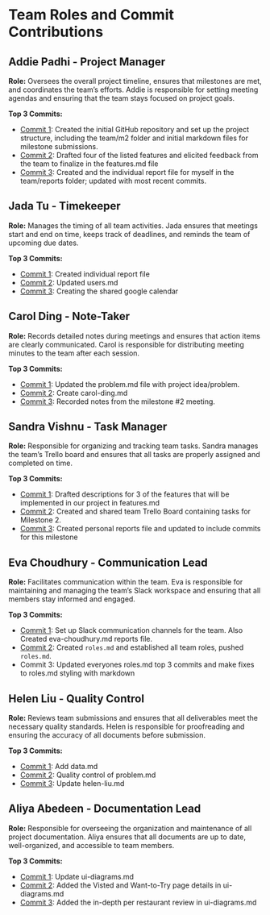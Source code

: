 # Team Roles and Commit Contributions

## Addie Padhi - Project Manager

**Role:** Oversees the overall project timeline, ensures that milestones are met, and coordinates the team’s efforts. Addie is responsible for setting meeting agendas and ensuring that the team stays focused on project goals.

**Top 3 Commits:**

- [Commit 1](https://github.com/addie-p/Team20-Project/commit/9062818caa4239a2676a930d1b5f83d4c96da2d7): Created the initial GitHub repository and set up the project structure, including the team/m2 folder and initial markdown files for milestone submissions.
- [Commit 2](https://github.com/addie-p/Team20-Project/commit/e23f8f8ce04b00435d7bedaa8d1c73f0fddfc015): Drafted four of the listed features and elicited feedback from the team to finalize in the features.md file
- [Commit 3](https://github.com/addie-p/Team20-Project/commit/a85512344b6d811adc7ade2c6e7d56f9a54611d0): Created and the individual report file for myself in the team/reports folder; updated with most recent commits.

## Jada Tu - Timekeeper

**Role:** Manages the timing of all team activities. Jada ensures that meetings start and end on time, keeps track of deadlines, and reminds the team of upcoming due dates.

**Top 3 Commits:**

- [Commit 1](https://github.com/addie-p/Team20-Project/commit/4192244a3d6ee6b385d6b716cb260b20d98b669d): Created individual report file
- [Commit 2](https://github.com/addie-p/Team20-Project/commit/d4c8e516b0f8a1595fe72a1bdad5b71eb3177abf): Updated users.md
- [Commit 3](https://github.com/addie-p/Team20-Project/commit/17da1a49b359ea82ffcccd27a69c488a185415c2): Creating the shared google calendar

## Carol Ding - Note-Taker

**Role:** Records detailed notes during meetings and ensures that action items are clearly communicated. Carol is responsible for distributing meeting minutes to the team after each session.

**Top 3 Commits:**

- [Commit 1](https://github.com/addie-p/Team20-Project/commit/03d1e47c0d0674b58396c28dfc655fa8c0866122): Updated the problem.md file with project idea/problem.
- [Commit 2](https://github.com/addie-p/Team20-Project/commit/d8c865aae7c3abdd87580c7bb51bd8a8d1eee5d6): Create carol-ding.md
- [Commit 3](https://github.com/addie-p/Team20-Project/commit/d185f94f03e4f1060ad6fab803412d52346a131f#diff-4e67b53f8eb636599f5d4a1fb47b213216ffdf0553b3312f4c782dc275af329cR10): Recorded notes from the milestone #2 meeting.

## Sandra Vishnu - Task Manager

**Role:** Responsible for organizing and tracking team tasks. Sandra manages the team’s Trello board and ensures that all tasks are properly assigned and completed on time.

**Top 3 Commits:**

- [Commit 1](https://github.com/addie-p/Team20-Project/commit/0b5ceed2bb3f37968d5bd224f70a6785a9a2cf97): Drafted descriptions for 3 of the features that will be implemented in our project in features.md
- [Commit 2](https://github.com/addie-p/Team20-Project/commit/29501853070def6ff9160e73d0833b1aced97c9c): Created and shared team Trello Board containing tasks for Milestone 2.
- [Commit 3](https://github.com/addie-p/Team20-Project/commit/8812684a1772b2b8d6958a7617d34e686ca90317): Created personal reports file and updated to include commits for this milestone

## Eva Choudhury - Communication Lead

**Role:** Facilitates communication within the team. Eva is responsible for maintaining and managing the team’s Slack workspace and ensuring that all members stay informed and engaged.

**Top 3 Commits:**

- [Commit 1](https://github.com/addie-p/Team20-Project/commit/9f1668b43e55d3f919cac9c4c8d7afbf570024cb): Set up Slack communication channels for the team. Also Created eva-choudhury.md reports file.
- [Commit 2](https://github.com/addie-p/Team20-Project/commit/74da504182639e47a58330ebf42bc04aedb27be9): Created `roles.md` and established all team roles, pushed `roles.md`.
- Commit 3: Updated everyones roles.md top 3 commits and make fixes to roles.md styling with markdown

## Helen Liu - Quality Control

**Role:** Reviews team submissions and ensures that all deliverables meet the necessary quality standards. Helen is responsible for proofreading and ensuring the accuracy of all documents before submission.

**Top 3 Commits:**

- [Commit 1](https://github.com/addie-p/Team20-Project/commit/5c76558a8011d4bd01e950a72adcc50cf04be27b): Add data.md
- [Commit 2](https://github.com/addie-p/Team20-Project/commit/47d35da43a5a74b652dce103f3e0e9e9b176edd6): Quality control of problem.md
- [Commit 3](https://github.com/addie-p/Team20-Project/commit/7c7f28722fa19025745962b7c642d7e88f9e4c7a): Update helen-liu.md

## Aliya Abedeen - Documentation Lead

**Role:** Responsible for overseeing the organization and maintenance of all project documentation. Aliya ensures that all documents are up to date, well-organized, and accessible to team members.

**Top 3 Commits:**

- [Commit 1](https://github.com/addie-p/Team20-Project/commit/6acf042522330056fe1bea97208e1e502eca6c40): Update ui-diagrams.md
- [Commit 2](https://github.com/addie-p/Team20-Project/commit/48ff8d7ba6e969dab503624d65edc5cc37d1000d): Added the Visted and Want-to-Try page details in ui-diagrams.md
- [Commit 3](https://github.com/addie-p/Team20-Project/commit/2a582602b4a1b4668d3dd78c60e05ebc27fa5fb6): Added the in-depth per restaurant review in ui-diagrams.md
